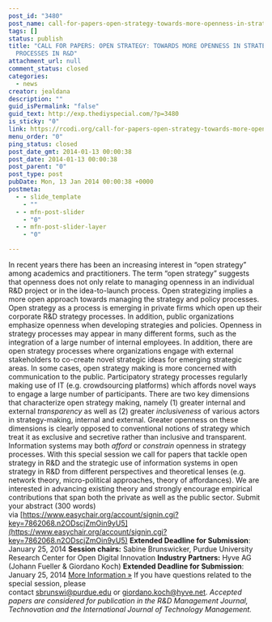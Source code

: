 ```yaml
---
post_id: "3480"
post_name: call-for-papers-open-strategy-towards-more-openness-in-strategy-processes-in-rd
tags: []
status: publish
title: "CALL FOR PAPERS: OPEN STRATEGY: TOWARDS MORE OPENNESS IN STRATEGY
  PROCESSES IN R&D"
attachment_url: null
comment_status: closed
categories:
  - news
creator: jealdana
description: ""
guid_isPermalink: "false"
guid_text: http://exp.thediyspecial.com/?p=3480
is_sticky: "0"
link: https://rcodi.org/call-for-papers-open-strategy-towards-more-openness-in-strategy-processes-in-rd/
menu_order: "0"
ping_status: closed
post_date_gmt: 2014-01-13 00:00:38
post_date: 2014-01-13 00:00:38
post_parent: "0"
post_type: post
pubDate: Mon, 13 Jan 2014 00:00:38 +0000
postmeta:
  - - slide_template
    - ""
  - - mfn-post-slider
    - "0"
  - - mfn-post-slider-layer
    - "0"

---
```

In recent years there has been an increasing interest in “open strategy” among academics and practitioners. The term “open strategy” suggests that openness does not only relate to managing openness in an individual R&D project or in the idea-to-launch process. Open strategizing implies a more open approach towards managing the strategy and policy processes. Open strategy as a process is emerging in private firms which open up their corporate R&D strategy processes. In addition, public organizations emphasize openness when developing strategies and policies. Openness in strategy processes may appear in many different forms, such as the integration of a large number of internal employees. In addition, there are open strategy processes where organizations engage with external stakeholders to co-create novel strategic ideas for emerging strategic areas. In some cases, open strategy making is more concerned with communication to the public. Participatory strategy processes regularly making use of IT (e.g. crowdsourcing platforms) which affords novel ways to engage a large number of participants. There are two key dimensions that characterize open strategy making, namely (1) greater internal and external _transparency_ as well as (2) greater _inclusiveness_ of various actors in strategy-making, internal and external. Greater openness on these dimensions is clearly opposed to conventional notions of strategy which treat it as exclusive and secretive rather than inclusive and transparent. Information systems may both _afford_ or _constrain_ openness in strategy processes. With this special session we call for papers that tackle open strategy in R&D and the strategic use of information systems in open strategy in R&D from different perspectives and theoretical lenses (e.g. network theory, micro-political approaches, theory of affordances). We are interested in advancing existing theory and strongly encourage empirical contributions that span both the private as well as the public sector. Submit your abstract (300 words) via [https://www.easychair.org/account/signin.cgi?key=7862068.n2ODscjZmOin9yU5](https://www.easychair.org/account/signin.cgi?key=7862068.n2ODscjZmOin9yU5) **Extended Deadline for Submission**: January 25, 2014 **Session chairs:** Sabine Brunswicker, Purdue University Research Center for Open Digital Innovation **Industry Partners:** Hyve AG (Johann Fueller & Giordano Koch) **Extended Deadline for Submission**: January 25, 2014 [More Information »](http://www.rnd2014.iao.fraunhofer.de/en/r-d-management-conference-2014.html) If you have questions related to the special session, please contact [sbrunswi@purdue.edu](mailto:sbrunswi@purdue.edu "sbrunswi@purdue.edu") or [giordano.koch@hyve.net](mailto:giordano.koch@hyve.net "giordano.koch@hyve.net"). _Accepted papers are considered for publication in the R&D Management Journal, Technovation and the International Journal of Technology Management._
